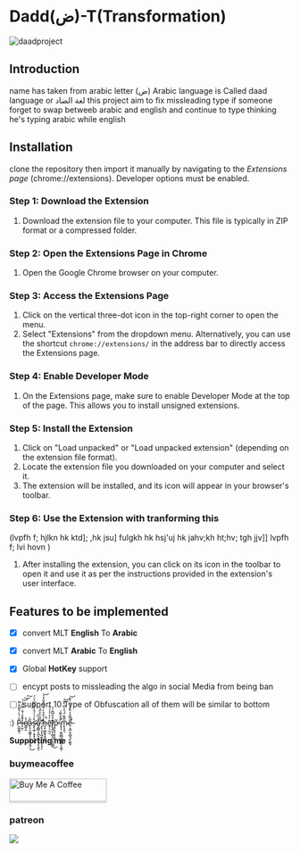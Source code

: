 
# Dadd(ض)-T(Transformation) 
  ![daadproject](https://github.com/Adamkaram/Daad-T/assets/52092726/2aa00f43-d506-4e08-ae0e-13b364de0750)


## Introduction

name has taken from arabic letter (ض) Arabic language is Called  daad language or لغة الضاد 
this project aim to fix missleading type if someone forget to swap betweeb arabic and english and continue to type 
thinking he's typing arabic while english 

## Installation

clone the repository then import it manually by navigating to the *Extensions page* (chrome://extensions). Developer options must be enabled.




### Step 1: Download the Extension

1. Download the extension file to your computer. This file is typically in ZIP format or a compressed folder.

### Step 2: Open the Extensions Page in Chrome

1. Open the Google Chrome browser on your computer.

### Step 3: Access the Extensions Page

1. Click on the vertical three-dot icon in the top-right corner to open the menu.
2. Select "Extensions" from the dropdown menu. Alternatively, you can use the shortcut `chrome://extensions/` in the address bar to directly access the Extensions page.

### Step 4: Enable Developer Mode

1. On the Extensions page, make sure to enable Developer Mode at the top of the page. This allows you to install unsigned extensions.

### Step 5: Install the Extension

1. Click on "Load unpacked" or "Load unpacked extension" (depending on the extension file format).
2. Locate the extension file you downloaded on your computer and select it.
3. The extension will be installed, and its icon will appear in your browser's toolbar.

### Step 6: Use the Extension with tranforming this 
(lvpfh f; hjlkn hk ktd]; ,hk jsu] fulgkh hk hsj'uj hk jahv;kh ht;hv; tgh jjv]] lvpfh f; lvi hovn )

1. After installing the extension, you can click on its icon in the toolbar to open it and use it as per the instructions provided in the extension's user interface.



## Features to be implemented

- [x] convert MLT  **English** To **Arabic** 
- [x] convert MLT  **Arabic** To **English** 
- [x] Global **HotKey** support
- [ ] encypt posts to missleading the algo in social Media from being ban 
- [ ] support 10 Type of Obfuscation  all of them will be similar to bottom 


:) P̶̮̺͈̪̠̃̇̓̀̔͌̑͛͌l̶̨̮̹̾̊͑͋̿̓̾͘̚͝͝͠é̸͚͕̱̽a̶̢̧̞͚̰̗͕̯͓̯̥̱̘̤̋̀͜s̴̛͓̖̼̟͔̥̟͉̗̩̀̾́̈́̑̔̄̎̂͆̒̈́ȩ̸̪͇̖̝̲͙̮͕̦͉̞͎̭̽͛̏́ͅ ̷̡̢̧̛̛̣̞͖̯͕̦͙͕̝̣̏͒͛͛̀̅̔͘̕ͅh̵̟͓̣̳̼͓̝̭̺̞̾͋̊͐̈́͒͛͋̽͛͘̚͝ẽ̵̛̥̦̜̲̯̓̔͑̉́͒ļ̸̢͍͙̦̻̞̫̦̟̱̲̲̊͒̅͆̾̒͜p̴̥̥͓̣͎̞̬̃̕ ̴̢̨̦̮̼̪̻͖̞͓̳͕̯͖̦͒̀̊͌́̚m̴͓͉͈͉͂͌̏̈́̔̾͆̀͋͝e̶̦͙̺̝̥̻̘̘̹̲̱͓͊̿̊̒̆̓͑̋̇̀̐̚̚͝







**Supporting me** :

### buymeacoffee
<a href="https://www.buymeacoffee.com/ahmadkarm4B" target="_blank"><img src="https://www.buymeacoffee.com/assets/img/custom_images/orange_img.png" alt="Buy Me A Coffee" style="height: 41px !important;width: 174px !important;box-shadow: 0px 3px 2px 0px rgba(190, 190, 190, 0.5) !important;-webkit-box-shadow: 0px 3px 2px 0px rgba(190, 190, 190, 0.5) !important;" ></a>

### patreon


<a href="https://patreon.com/juavascript"><img src="https://img.shields.io/endpoint.svg?url=https%3A%2F%2Fshieldsio-patreon.vercel.app%2Fapi%3Fusername%3Dendel%26type%3Dpatrons&style=for-the-badge" /> </a>

